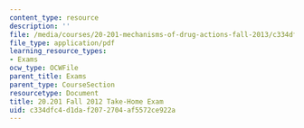 ```yaml
---
content_type: resource
description: ''
file: /media/courses/20-201-mechanisms-of-drug-actions-fall-2013/c334dfc4d1daf2072704af5572ce922a_MIT20_201F13_2012_Quiz.pdf
file_type: application/pdf
learning_resource_types:
- Exams
ocw_type: OCWFile
parent_title: Exams
parent_type: CourseSection
resourcetype: Document
title: 20.201 Fall 2012 Take-Home Exam
uid: c334dfc4-d1da-f207-2704-af5572ce922a
---
```

